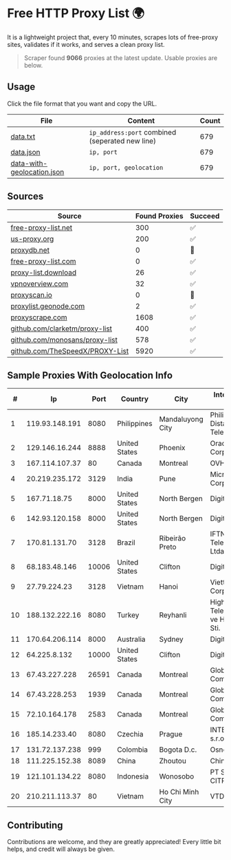 
# Free HTTP Proxy List 🌍

It is a lightweight project that, every 10 minutes, scrapes lots of free-proxy sites, validates if it works, and serves a clean proxy list.


> Scraper found **9066** proxies at the latest update. Usable proxies are below.

## Usage

Click the file format that you want and copy the URL.


|File|Content|Count|
|----|-------|-----|
|[data.txt](https://raw.githubusercontent.com/themiralay/Proxy-List-World/master/data.txt)|`ip_address:port` combined (seperated new line)|679|
|[data.json](https://raw.githubusercontent.com/themiralay/Proxy-List-World/master/data.json)|`ip, port`|679|
|[data-with-geolocation.json](https://raw.githubusercontent.com/themiralay/Proxy-List-World/master/data-with-geolocation.json)|`ip, port, geolocation`|679|

## Sources

|Source|Found Proxies|Succeed|
|------|-------------|-------|
|[free-proxy-list.net](https://free-proxy-list.net)|300|✅|
|[us-proxy.org](https://www.us-proxy.org)|200|✅|
|[proxydb.net](http://proxydb.net)|0|🚫|
|[free-proxy-list.com](https://free-proxy-list.com/?page=&port=&type%5B%5D=http&type%5B%5D=https&up_time=0&search=Search)|0|✅|
|[proxy-list.download](https://www.proxy-list.download/HTTP)|26|✅|
|[vpnoverview.com](https://vpnoverview.com/privacy/anonymous-browsing/free-proxy-servers)|32|✅|
|[proxyscan.io](https://www.proxyscan.io)|0|🚫|
|[proxylist.geonode.com](https://proxylist.geonode.com/api/proxy-list?limit=300&page=1&sort_by=lastChecked&sort_type=desc&protocols=http,https)|2|✅|
|[proxyscrape.com](https://api.proxyscrape.com/v2/?request=displayproxies&protocol=http&timeout=10000&country=all&ssl=all&anonymity=all)|1608|✅|
|[github.com/clarketm/proxy-list](https://raw.githubusercontent.com/clarketm/proxy-list/master/proxy-list-raw.txt)|400|✅|
|[github.com/monosans/proxy-list](https://raw.githubusercontent.com/monosans/proxy-list/main/proxies/http.txt)|578|✅|
|[github.com/TheSpeedX/PROXY-List](https://raw.githubusercontent.com/TheSpeedX/PROXY-List/master/http.txt)|5920|✅|


## Sample Proxies With Geolocation Info

|#|Ip|Port|Country|City|Internet Service Provider|
|-|--|----|-------|----|-------------------------|
|1|119.93.148.191|8080|Philippines|Mandaluyong City|Philippine Long Distance Telephone Co.|
|2|129.146.16.244|8888|United States|Phoenix|Oracle Corporation|
|3|167.114.107.37|80|Canada|Montreal|OVH SAS|
|4|20.219.235.172|3129|India|Pune|Microsoft Corporation|
|5|167.71.18.75|8000|United States|North Bergen|DigitalOcean, LLC|
|6|142.93.120.158|8000|United States|North Bergen|DigitalOcean, LLC|
|7|170.81.131.70|3128|Brazil|Ribeirão Preto|IFTNET Telecomunicacoes Ltda|
|8|68.183.48.146|10006|United States|Clifton|DigitalOcean, LLC|
|9|27.79.224.23|3128|Vietnam|Hanoi|Viettel Corporation|
|10|188.132.222.16|8080|Turkey|Reyhanli|High Speed Telekomunikasyon ve Hab. Hiz. Ltd. Sti.|
|11|170.64.206.114|8000|Australia|Sydney|DigitalOcean, LLC|
|12|64.225.8.132|10000|United States|Clifton|DigitalOcean, LLC|
|13|67.43.227.228|26591|Canada|Montreal|GloboTech Communications|
|14|67.43.228.253|1939|Canada|Montreal|GloboTech Communications|
|15|72.10.164.178|2583|Canada|Montreal|GloboTech Communications|
|16|185.14.233.40|8080|Czechia|Prague|INTERCONNECT s.r.o.|
|17|131.72.137.238|999|Colombia|Bogota D.c.|Osnet SAS|
|18|111.225.152.38|8089|China|Zhoutou|China Telecom|
|19|121.101.134.22|8080|Indonesia|Wonosobo|PT SELARAS CITRA TERABIT|
|20|210.211.113.37|80|Vietnam|Ho Chi Minh City|VTDC|



## Contributing

Contributions are welcome, and they are greatly appreciated! Every
little bit helps, and credit will always be given.

